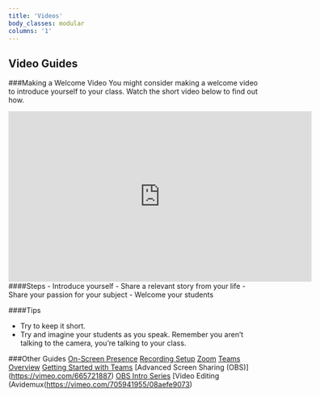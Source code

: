```yaml
---
title: 'Videos'
body_classes: modular
columns: '1'  
---
```

## Video Guides

###Making a Welcome Video
You might consider making a welcome video to introduce yourself to your class. Watch the short video below to find out how.
<iframe src="https://player.vimeo.com/video/705161812?h=09ce754d57&amp;badge=0&amp;autopause=0&amp;player_id=0&amp;app_id=58479" width="600" height="338" frameborder="0" allow="autoplay; fullscreen; picture-in-picture" allowfullscreen title="Welcome Videos.mp4"></iframe>
####Steps
- Introduce yourself
- Share a relevant story from your life
- Share your passion for your subject
- Welcome your students

####Tips
- Try to keep it short.
- Try and imagine your students as you speak. Remember you aren’t talking to the camera, you’re talking to your class.

###Other Guides
[On-Screen Presence](https://create.twu.ca/help/video/on-screen)
[Recording Setup](https://create.twu.ca/help/video/video)
[Zoom](https://create.twu.ca/help/video/zoom)
[Teams Overview](https://vimeo.com/705941984/987e47aa26)
[Getting Started with Teams](https://create.twu.ca/help/video/teams/teams)
[Advanced Screen Sharing (OBS)] (https://vimeo.com/665721887)
[OBS Intro Series](https://vimeo.com/showcase/8313279)
[Video Editing (Avidemux(https://vimeo.com/705941955/08aefe9073)
